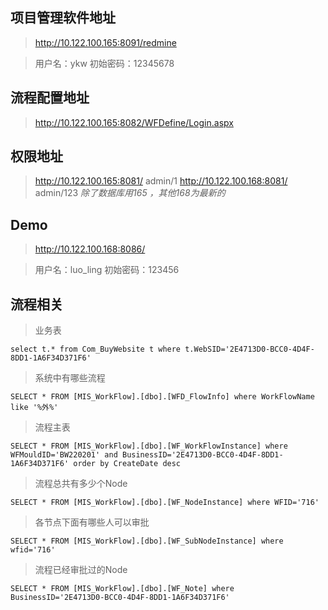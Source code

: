 ## 项目管理软件地址
> http://10.122.100.165:8091/redmine

> 用户名：ykw 初始密码：12345678

## 流程配置地址
> http://10.122.100.165:8082/WFDefine/Login.aspx

## 权限地址
> http://10.122.100.165:8081/ admin/1
> http://10.122.100.168:8081/ admin/123 *除了数据库用165 ，其他168为最新的*

## Demo
> http://10.122.100.168:8086/ 

> 用户名：luo_ling 初始密码：123456

## 流程相关
> 业务表
```
select t.* from Com_BuyWebsite t where t.WebSID='2E4713D0-BCC0-4D4F-8DD1-1A6F34D371F6'
```
>系统中有哪些流程
```
SELECT * FROM [MIS_WorkFlow].[dbo].[WFD_FlowInfo] where WorkFlowName like '%外%'
```

>流程主表
```
SELECT * FROM [MIS_WorkFlow].[dbo].[WF_WorkFlowInstance] where WFMouldID='BW220201' and BusinessID='2E4713D0-BCC0-4D4F-8DD1-1A6F34D371F6' order by CreateDate desc
```

>流程总共有多少个Node
```
SELECT * FROM [MIS_WorkFlow].[dbo].[WF_NodeInstance] where WFID='716'
```
>各节点下面有哪些人可以审批
```
SELECT * FROM [MIS_WorkFlow].[dbo].[WF_SubNodeInstance] where wfid='716' 
```

>流程已经审批过的Node
>
```
SELECT * FROM [MIS_WorkFlow].[dbo].[WF_Note] where BusinessID='2E4713D0-BCC0-4D4F-8DD1-1A6F34D371F6'
```

